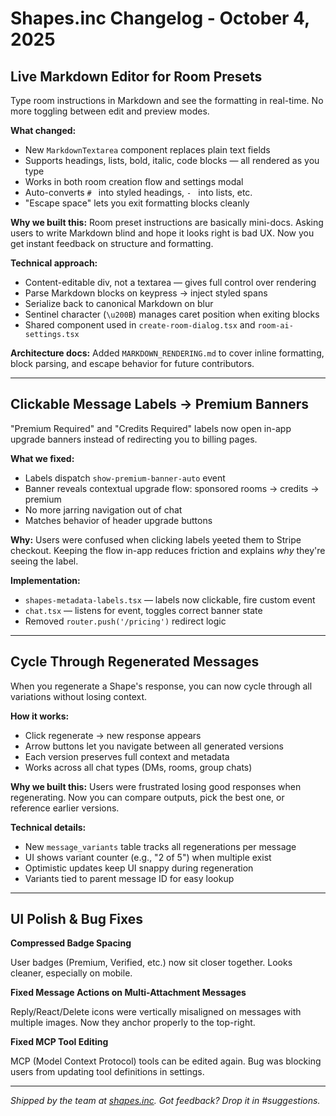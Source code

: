 # Shapes.inc Changelog - October 4, 2025

## Live Markdown Editor for Room Presets

Type room instructions in Markdown and see the formatting in real-time. No more toggling between edit and preview modes.

**What changed:**
- New `MarkdownTextarea` component replaces plain text fields
- Supports headings, lists, bold, italic, code blocks — all rendered as you type
- Works in both room creation flow and settings modal
- Auto-converts `# ` into styled headings, `- ` into lists, etc.
- "Escape space" lets you exit formatting blocks cleanly

**Why we built this:**
Room preset instructions are basically mini-docs. Asking users to write Markdown blind and hope it looks right is bad UX. Now you get instant feedback on structure and formatting.

**Technical approach:**
- Content-editable div, not a textarea — gives full control over rendering
- Parse Markdown blocks on keypress → inject styled spans
- Serialize back to canonical Markdown on blur
- Sentinel character (`\u200B`) manages caret position when exiting blocks
- Shared component used in `create-room-dialog.tsx` and `room-ai-settings.tsx`

**Architecture docs:**
Added `MARKDOWN_RENDERING.md` to cover inline formatting, block parsing, and escape behavior for future contributors.

---

## Clickable Message Labels → Premium Banners

"Premium Required" and "Credits Required" labels now open in-app upgrade banners instead of redirecting you to billing pages.

**What we fixed:**
- Labels dispatch `show-premium-banner-auto` event
- Banner reveals contextual upgrade flow: sponsored rooms → credits → premium
- No more jarring navigation out of chat
- Matches behavior of header upgrade buttons

**Why:**
Users were confused when clicking labels yeeted them to Stripe checkout. Keeping the flow in-app reduces friction and explains *why* they're seeing the label.

**Implementation:**
- `shapes-metadata-labels.tsx` — labels now clickable, fire custom event
- `chat.tsx` — listens for event, toggles correct banner state
- Removed `router.push('/pricing')` redirect logic

---

## Cycle Through Regenerated Messages

When you regenerate a Shape's response, you can now cycle through all variations without losing context.

**How it works:**
- Click regenerate → new response appears
- Arrow buttons let you navigate between all generated versions
- Each version preserves full context and metadata
- Works across all chat types (DMs, rooms, group chats)

**Why we built this:**
Users were frustrated losing good responses when regenerating. Now you can compare outputs, pick the best one, or reference earlier versions.

**Technical details:**
- New `message_variants` table tracks all regenerations per message
- UI shows variant counter (e.g., "2 of 5") when multiple exist
- Optimistic updates keep UI snappy during regeneration
- Variants tied to parent message ID for easy lookup

---

## UI Polish & Bug Fixes

**Compressed Badge Spacing**

User badges (Premium, Verified, etc.) now sit closer together. Looks cleaner, especially on mobile.

**Fixed Message Actions on Multi-Attachment Messages**

Reply/React/Delete icons were vertically misaligned on messages with multiple images. Now they anchor properly to the top-right.

**Fixed MCP Tool Editing**

MCP (Model Context Protocol) tools can be edited again. Bug was blocking users from updating tool definitions in settings.

---

*Shipped by the team at [shapes.inc](http://shapes.inc). Got feedback? Drop it in #suggestions.*